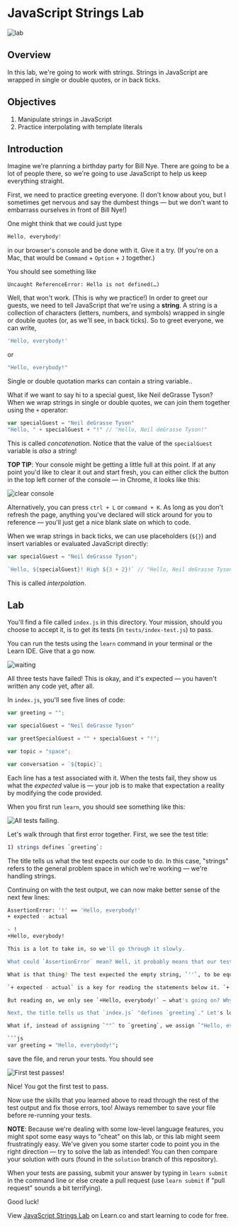 # JavaScript Strings Lab

![lab](https://i.giphy.com/NETCsDYm0fL44.gif)

## Overview

In this lab, we're going to work with strings. Strings in JavaScript are wrapped in single or double quotes, or in back ticks.

## Objectives

1. Manipulate strings in JavaScript
2. Practice interpolating with template literals

## Introduction

Imagine we're planning a birthday party for Bill Nye. There are going to be a lot of people there, so we're going to use JavaScript to help us keep everything straight.

First, we need to practice greeting everyone. (I don't know about you, but I sometimes get nervous and say the dumbest things — but we don't want to embarrass ourselves in front of Bill Nye!)

One might think that we could just type

```js
Hello, everybody!
```

in our browser's console and be done with it. Give it a try. (If you're on a Mac, that would be `Command` + `Option` + `J` together.)

You should see something like

```
Uncaught ReferenceError: Hello is not defined(…)
```

Well, that won't work. (This is why we practice!) In order to greet our guests, we need to tell JavaScript that we're using a **string**. A string is a collection of characters (letters, numbers, and symbols) wrapped in single or double quotes (or, as we'll see, in back ticks). So to greet everyone, we can write,

```js
'Hello, everybody!'
```

or

```js
"Hello, everybody!"
```

Single or double quotation marks can contain a string variable..

What if we want to say hi to a special guest, like Neil deGrasse Tyson? When we wrap strings in single or double quotes, we can join them together using the `+` operator:

```js
var specialGuest = "Neil deGrasse Tyson"
"Hello, " + specialGuest + "!" // "Hello, Neil deGrasse Tyson!"
```

This is called _concatenation_. Notice that the value of the `specialGuest` variable is _also_ a string!

**TOP TIP**: Your console might be getting a little full at this point. If at any point you'd like to clear it out and start fresh, you can either click the button in the top left corner of the console — in Chrome, it looks like this:

![clear console](https://curriculum-content.s3.amazonaws.com/skills-based-js/clear_console.png)

Alternatively, you can press `ctrl + L` or `command + K`. As long as you don't refresh the page, anything you've declared will stick around for you to reference — you'll just get a nice blank slate on which to code.

When we wrap strings in back ticks, we can use placeholders (`${}`) and insert variables or evaluated JavaScript directly:

```js
var specialGuest = "Neil deGrasse Tyson";

`Hello, ${specialGuest}! High ${3 + 2}!` // "Hello, Neil deGrasse Tyson! High 5!"
```

This is called _interpolation_.

## Lab

You'll find a file called `index.js` in this directory. Your mission, should you choose to accept it, is to get its tests (in `tests/index-test.js`) to pass.

You can run the tests using the `learn` command in your terminal or the Learn IDE. Give that a go now.

![waiting](https://i.giphy.com/9c830567WqLCw.gif)

All three tests have failed! This is okay, and it's expected — you haven't written any code yet, after all.

In `index.js`, you'll see five lines of code:

```js
var greeting = "";

var specialGuest = "Neil deGrasse Tyson"

var greetSpecialGuest = "" + specialGuest + "!";

var topic = "space";

var conversation = `${topic}`;
```

Each line has a test associated with it. When the tests fail, they show us what the _expected_ value is — your job is to make that expectation a reality by modifying the code provided.

When you first run `learn`, you should see something like this:

![All tests failing.](https://user-images.githubusercontent.com/17556281/27979675-b6575498-6345-11e7-8c9d-052c2d4d3e96.png)

Let's walk through that first error together. First, we see the test title:

```bash
1) strings defines `greeting`:
```

The title tells us what the test expects our code to do. In this case,
"strings" refers to the general problem space in which we're working —
we're handling strings.

Continuing on with the test output, we can now make better sense of the next few lines:

```bash
AssertionError: '!' == 'Hello, everybody!'
+ expected - actual

- !
+Hello, everybody!

This is a lot to take in, so we'll go through it slowly.

What could `AssertionError` mean? Well, it probably means that our test _asserted_ (or expected) that something would be true, and that thing wasn't true.

What is that thing? The test expected the empty string, `''`, to be equal to the string `'Hello, everybody!'` — but, of course, these strings are not equal.

`+ expected - actual` is a key for reading the statements below it. `+ expected` tells us that the expected output shows up in that yellowish green; `- actual` tells us what actually happened.

But reading on, we only see `+Hello, everybody!` — what's going on? Why isn't there any `- actual` output? Well, there _was_ no actual output — it's just an empty string! That must be the problem!

Next, the title tells us that `index.js` "defines `greeting`." Let's look in `index.js` — sure enough, we see, at the top of the file, `var greeting = "";`. Seems like a reasonable place to start.

What if, instead of assigning `""` to `greeting`, we assign `"Hello, everybody!"`, like the test expects. Go ahead and change that line in `index.js` so it reads

```js
var greeting = "Hello, everybody!";
```

save the file, and rerun your tests. You should see

![First test passes!](https://user-images.githubusercontent.com/17556281/27979674-b65255f6-6345-11e7-8fca-d71760c514ef.png)

Nice! You got the first test to pass.

Now use the skills that you learned above to read through the rest of the test output and fix those errors, too! Always remember to save your file before re-running your tests.

**NOTE**: Because we're dealing with some low-level language features, you might spot some easy ways to "cheat" on this lab, or this lab might seem frustratingly easy. We've given you some starter code to point you in the right direction — try to solve the lab as intended! You can then compare your solution with ours (found in the `solution` branch of this repository).

When your tests are passing, submit your answer by typing in `learn submit` in the command line or else create a pull request (use `learn submit` if "pull request" sounds a bit terrifying).

Good luck!

<p class='util--hide'>View <a href='https://learn.co/lessons/javascript-strings-lab'>JavaScript Strings Lab</a> on Learn.co and start learning to code for free.</p>
